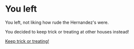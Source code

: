 # You left

You left, not liking how rude the Hernandez's were.

You decided to keep trick or treating at other houses instead!

[Keep trick or treating!](ordinary.md)